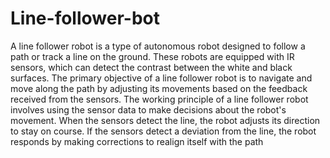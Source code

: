 # Line-follower-bot
A line follower robot is a type of autonomous robot designed to follow a path or track a line
 on the ground. These robots are equipped with IR sensors, which can detect the contrast
 between the white and black surfaces. The primary objective of a line follower robot is to
 navigate and move along the path by adjusting its movements based on the feedback
 received from the sensors.
 The working principle of a line follower robot involves using the sensor data to make
 decisions about the robot's movement. When the sensors detect the line, the robot adjusts
 its direction to stay on course. If the sensors detect a deviation from the line, the robot
 responds by making corrections to realign itself with the path
